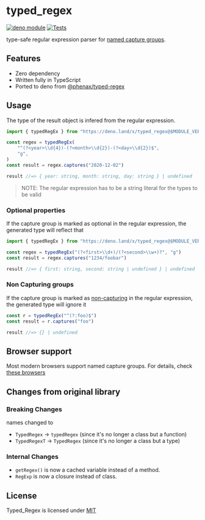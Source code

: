 # typed_regex

[![deno module](https://shield.deno.dev/x/typed_regex)](https://deno.land/x/typed_regex) [![Tests](https://github.com/scarf005/typed_regex/actions/workflows/test.yml/badge.svg)](https://github.com/scarf005/typed_regex/actions/workflows/test.yml)

type-safe regular expression parser for [named capture groups][named-capture-groups].

## Features

- Zero dependency
- Written fully in TypeScript
- Ported to deno from [@phenax/typed-regex][repo]

## Usage

The type of the result object is infered from the regular expression.

```ts
import { typedRegEx } from "https://deno.land/x/typed_regex@$MODULE_VERSION/mod.ts"

const regex = typedRegEx(
	"^(?<year>\\d{4})-(?<month>\\d{2})-(?<day>\\d{2})$",
	"g",
)
const result = regex.captures("2020-12-02")

result //=> { year: string, month: string, day: string } | undefined
```

> NOTE: The regular expression has to be a string literal for the types to be valid

### Optional properties

If the capture group is marked as optional in the regular expression, the generated type will reflect that

```ts
import { typedRegEx } from "https://deno.land/x/typed_regex@$MODULE_VERSION/mod.ts"

const regex = typedRegEx("(?<first>\\d+)/(?<second>\\w+)?", "g")
const result = regex.captures("1234/foobar")

result //=> { first: string, second: string | undefined } | undefined
```

### Non Capturing groups

If the capture group is marked as [non-capturing][non-capturing] in the regular expression, the generated type will ignore it

```ts
const r = typedRegEx("^(?:foo)$")
const result = r.captures("foo")

result //=> {} | undefined
```

## Browser support

Most modern browsers support named capture groups. For details, check [these browsers][can-i-use]

## Changes from original library

### Breaking Changes

names changed to

- `TypedRegex` -> `typedRegex` (since it's no longer a class but a function)
- `TypedRegexT` -> `TypedRegex` (since it's no longer a class but a type)

### Internal Changes

- `getRegex()` is now a cached variable instead of a method.
- `RegExp` is now a closure instead of class.

[named-capture-groups]: https://github.com/tc39/proposal-regexp-named-groups
[repo]: https://github.com/phenax/typed-regex
[non-capturing]: https://developer.mozilla.org/en-US/docs/Web/JavaScript/Reference/Regular_expressions/Non-capturing_group
[can-i-use]: https://caniuse.com/mdn-javascript_regular_expressions_named_capturing_group

## License

Typed_Regex is licensed under [MIT](./LICENSE)
